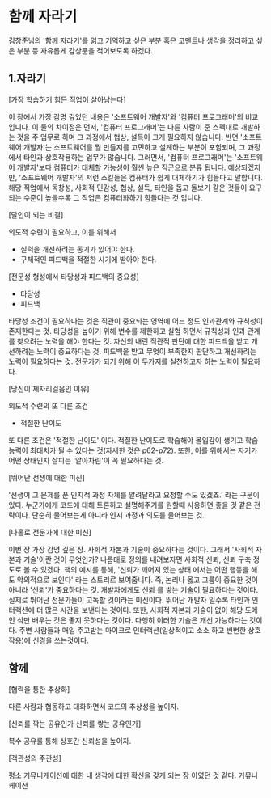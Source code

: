 # 함께 자라기

김창준님의 '함께 자라기'를 읽고 기억하고 싶은 부분 혹은 코멘트나 생각을 정리하고 싶은 부분 등
자유롭게 감상문을 적어보도록 하겠다.

## 1.자라기
[가장 학습하기 힘든 직업이 살아남는다]

이 장에서 가장 감명 깊었던 내용은 '소프트웨어 개발자'와 '컴퓨터 프로그래머'의 비교 입니다. 이 둘의 차이점은 먼저, '컴퓨터 프로그래머'는 다른 사람이 준 스펙대로 개발하는 것을 주 업무로 하며 그 과정에서 협상, 설득이 크게 필요하지 않습니다. 반면 '소프트웨어 개발자'는 소프트웨어를 뭘 만들지를 고민하고 설계하는 부분이
포함되며, 그 과정에서 타인과 상호작용하는 업무가 많습니다.
 그러면서, '컴퓨터 프로그래머'는 '소프트웨어 개발자'보다 컴퓨터가 대체할 가능성이 훨씬 높은 직군으로 분류 됩니다. 예상되겠지만, '소프트웨어 개발자'의 저런
스킬들은 컴퓨터가 쉽게 대체하기가 힘들다고 말합니다. 해당 직업에서 독창성, 사회적 민감성, 협상, 설득, 타인을 돕고 돌보기 같은 것들이 요구되는 수준이 높을수록
그 직업은 컴퓨터화하기 힘들다는 것 입니다.


[달인이 되는 비결]

의도적 수련이 필요하고, 이를 위해서
 - 실력을 개선하려는 동기가 있어야 한다.
 - 구체적인 피드백을 적절한 시기에 받아야 한다.
 
[전문성 형성에서 타당성과 피드백의 중요성]
 - 타당성
 - 피드백
 
 타당성 조건이 필요하다는 것은 직관이 중요되는 영역에 어느 정도 인과관계와 규칙성이 존재한다는 것. 타당성을 높이기 위해 변수를 제한하고 실험 하면서 규칙성과
인과 관계를 찾으려는 노력을 해야 한다는 것.
 자신의 내린 직관적 판단에 대한 피드백을 받고 개선하려는 노력이 중요하다는 것. 피드백을 받고 무엇이 부족한지 판단하고 개선하려는 노력이 필요하다는 것. 전문가가
되기 위해 이 두가지를 실천하고자 하는 노력이 필요하다.


[당신이 제자리걸음인 이유]

의도적 수련의 또 다른 조건
 - 적절한 난이도

또 다른 조건은 '적절한 난이도' 이다. 적절한 난이도로 학습해야 몰입감이 생기고 학습능력이 최대치가 될 수 있다는 것(자세한 것은 p62-p72). 또한, 이를 위해서는
자기가 어떤 상태인지 살피는 '알아차림'이 꼭 필요하다는 것.


[뛰어난 선생에 대한 미신]

'선생이 그 문제를 푼 인지적 과정 자체를 알려달라고 요청할 수도 있겠죠.' 라는 구문이 있다. 누군가에게 코드에 대해 토론하고 설명해주기를 원할때 사용하면
좋을 것 같은 전략이다. 단순히 물어보는게 아니라 인지 과정과 의도를 물어보는 것.


[나홀로 전문가에 대한 미신]

이번 장 가장 감명 깊은 장. 사회적 자본과 기술이 중요하다는 것이다.
그래서 '사회적 자본과 기술'이란 것이 무엇인가? 나름대로 정의를 내려보자면 사회적 신뢰, 신뢰 구축 정도로 볼 수 있겠다. 책의 예시를 통해, '신뢰가 깨어져 있는
상태 에서는 어떤 행동을 해도 악의적으로 보인다' 라는 스토리르 보여줍니다. 즉, 논리나 옳고 그름이 중요한 것이 아니라 '신뢰'가 중요하다는 것. 개발자에게도 신뢰
를 쌓는 기술이 필요하다는 것이다.
 실제로 뛰어난 전문가들이 고독할 것이라는 미신이다. 뛰어난 개발자 일수록 타인과 인터랙션에 더 많은 시간을 보낸다는 것이다. 또한, 사회적 자본과 기술이 없이
해당 도메인 식만 배우는 것은 좋지 못하다는 것이다. 다행히 이러한 기술은 개선 가능하다는 것이다. 주변 사람들과 매일 주고받는 마이크로 인터랙션(일상적이고 소소
하고 빈번한 상호작용)에 신경을 쓰는것이다. 
 
## 함께
[협력을 통한 추상화]

다른 사람과 협동하고 대화하면서 코드의 추상성을 높이자.

[신뢰를 깍는 공유인가 신뢰를 쌓는 공유인가]

복수 공유룰 통해 상호간 신뢰성을 높이자.

[객관성의 주관성]

평소 커뮤니케이션에 대한 내 생각에 대한 확신을 갖게 되는 장 이였던 것 같다. 커뮤니케이션 
